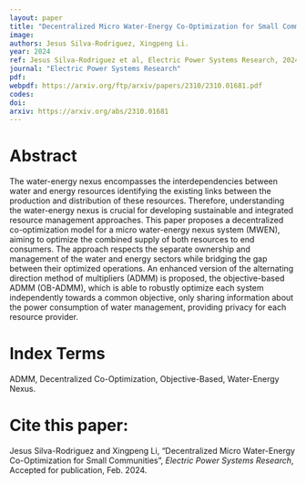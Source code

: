 ```yaml
---
layout: paper
title: "Decentralized Micro Water-Energy Co-Optimization for Small Communities"
image: 
authors: Jesus Silva-Rodriguez, Xingpeng Li.
year: 2024
ref: Jesus Silva-Rodriguez et al, Electric Power Systems Research, 2024. 
journal: "Electric Power Systems Research"
pdf: 
webpdf: https://arxiv.org/ftp/arxiv/papers/2310/2310.01681.pdf
codes: 
doi: 
arxiv: https://arxiv.org/abs/2310.01681
---
```


# Abstract
The water-energy nexus encompasses the interdependencies between water and energy resources identifying the existing links between the production and distribution of these resources. Therefore, understanding the water-energy nexus is crucial for developing sustainable and integrated resource management approaches. This paper proposes a decentralized co-optimization model for a micro water-energy nexus system (MWEN), aiming to optimize the combined supply of both resources to end consumers. The approach respects the separate ownership and management of the water and energy sectors while bridging the gap between their optimized operations. An enhanced version of the alternating direction method of multipliers (ADMM) is proposed, the objective-based ADMM (OB-ADMM), which is able to robustly optimize each system independently towards a common objective, only sharing information about the power consumption of water management, providing privacy for each resource provider.


# Index Terms
ADMM, Decentralized Co-Optimization, Objective-Based, Water-Energy Nexus.


# Cite this paper:
Jesus Silva-Rodriguez and Xingpeng Li, “Decentralized Micro Water-Energy Co-Optimization for Small Communities”, *Electric Power Systems Research*, Accepted for publication, Feb. 2024.

